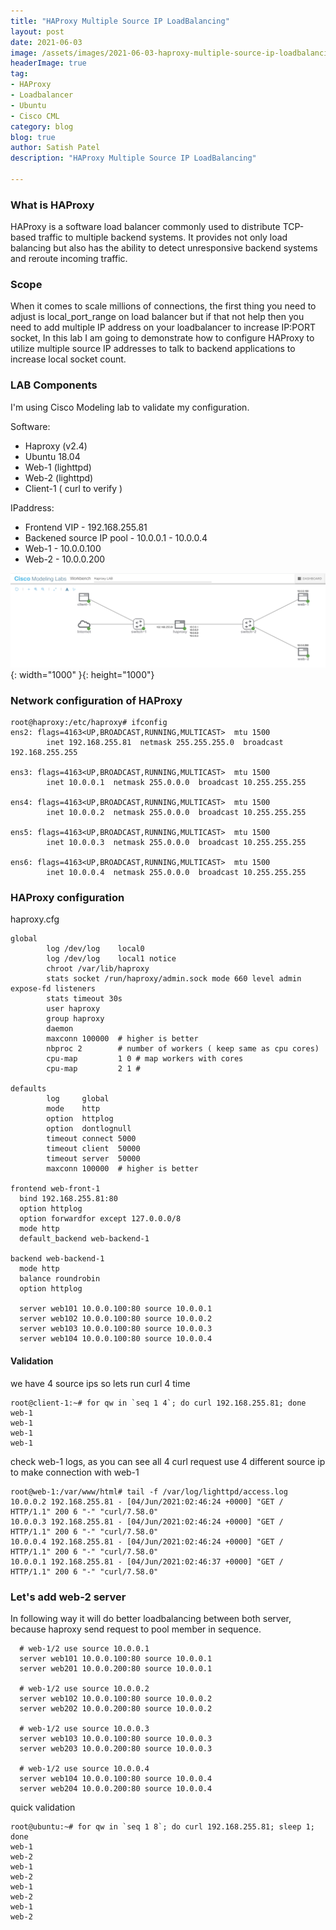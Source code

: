 ```yaml
---
title: "HAProxy Multiple Source IP LoadBalancing"
layout: post
date: 2021-06-03
image: /assets/images/2021-06-03-haproxy-multiple-source-ip-loadbalancing/haproxy-logo.png
headerImage: true
tag:
- HAProxy
- Loadbalancer
- Ubuntu
- Cisco CML
category: blog
blog: true
author: Satish Patel
description: "HAProxy Multiple Source IP LoadBalancing"

---
```


### What is HAProxy

HAProxy is a software load balancer commonly used to distribute TCP-based traffic to multiple backend systems. It provides not only load balancing but also has the ability to detect unresponsive backend systems and reroute incoming traffic.

### Scope 

When it comes to scale millions of connections, the first thing you need to adjust is local_port_range on load balancer but if that not help then you need to add multiple IP address on your loadbalancer to increase IP:PORT socket, In this lab I am going to demonstrate how to configure HAProxy to utilize multiple source IP addresses to talk to backend applications to increase local socket count. 

### LAB Components

I'm using Cisco Modeling lab to validate my configuration.

Software:

* Haproxy (v2.4)
* Ubuntu 18.04
* Web-1 (lighttpd)
* Web-2 (lighttpd)
* Client-1 ( curl to verify )

IPaddress:

* Frontend VIP - 192.168.255.81
* Backened source IP pool - 10.0.0.1 - 10.0.0.4
* Web-1 - 10.0.0.100
* Web-2 - 10.0.0.200

![<img>](/assets/images/2021-06-03-haproxy-multiple-source-ip-loadbalancing/haproxy-lab.png){: width="1000" }{: height="1000"}


### Network configuration of HAProxy

```
root@haproxy:/etc/haproxy# ifconfig 
ens2: flags=4163<UP,BROADCAST,RUNNING,MULTICAST>  mtu 1500
        inet 192.168.255.81  netmask 255.255.255.0  broadcast 192.168.255.255

ens3: flags=4163<UP,BROADCAST,RUNNING,MULTICAST>  mtu 1500
        inet 10.0.0.1  netmask 255.0.0.0  broadcast 10.255.255.255

ens4: flags=4163<UP,BROADCAST,RUNNING,MULTICAST>  mtu 1500
        inet 10.0.0.2  netmask 255.0.0.0  broadcast 10.255.255.255

ens5: flags=4163<UP,BROADCAST,RUNNING,MULTICAST>  mtu 1500
        inet 10.0.0.3  netmask 255.0.0.0  broadcast 10.255.255.255

ens6: flags=4163<UP,BROADCAST,RUNNING,MULTICAST>  mtu 1500
        inet 10.0.0.4  netmask 255.0.0.0  broadcast 10.255.255.255
```

### HAProxy configuration

haproxy.cfg

```
global
        log /dev/log    local0
        log /dev/log    local1 notice
        chroot /var/lib/haproxy
        stats socket /run/haproxy/admin.sock mode 660 level admin expose-fd listeners
        stats timeout 30s
        user haproxy
        group haproxy
        daemon
        maxconn 100000  # higher is better
        nbproc 2        # number of workers ( keep same as cpu cores)
        cpu-map         1 0 # map workers with cores
        cpu-map         2 1 # 

defaults
        log     global
        mode    http
        option  httplog
        option  dontlognull
        timeout connect 5000
        timeout client  50000
        timeout server  50000
        maxconn 100000  # higher is better

frontend web-front-1
  bind 192.168.255.81:80
  option httplog
  option forwardfor except 127.0.0.0/8
  mode http
  default_backend web-backend-1

backend web-backend-1
  mode http
  balance roundrobin
  option httplog

  server web101 10.0.0.100:80 source 10.0.0.1
  server web102 10.0.0.100:80 source 10.0.0.2
  server web103 10.0.0.100:80 source 10.0.0.3
  server web104 10.0.0.100:80 source 10.0.0.4
```

#### Validation

we have 4 source ips so lets run curl 4 time

```
root@client-1:~# for qw in `seq 1 4`; do curl 192.168.255.81; done
web-1
web-1
web-1
web-1
```

check web-1 logs, as you can see all 4 curl request use 4 different source ip to make connection with web-1

```
root@web-1:/var/www/html# tail -f /var/log/lighttpd/access.log
10.0.0.2 192.168.255.81 - [04/Jun/2021:02:46:24 +0000] "GET / HTTP/1.1" 200 6 "-" "curl/7.58.0"
10.0.0.3 192.168.255.81 - [04/Jun/2021:02:46:24 +0000] "GET / HTTP/1.1" 200 6 "-" "curl/7.58.0"
10.0.0.4 192.168.255.81 - [04/Jun/2021:02:46:24 +0000] "GET / HTTP/1.1" 200 6 "-" "curl/7.58.0"
10.0.0.1 192.168.255.81 - [04/Jun/2021:02:46:37 +0000] "GET / HTTP/1.1" 200 6 "-" "curl/7.58.0"

```

### Let's add web-2 server

In following way it will do better loadbalancing between both server, because haproxy send request to pool member in sequence. 

```
  # web-1/2 use source 10.0.0.1
  server web101 10.0.0.100:80 source 10.0.0.1
  server web201 10.0.0.200:80 source 10.0.0.1
  
  # web-1/2 use source 10.0.0.2
  server web102 10.0.0.100:80 source 10.0.0.2
  server web202 10.0.0.200:80 source 10.0.0.2

  # web-1/2 use source 10.0.0.3
  server web103 10.0.0.100:80 source 10.0.0.3
  server web203 10.0.0.200:80 source 10.0.0.3
  
  # web-1/2 use source 10.0.0.4
  server web104 10.0.0.100:80 source 10.0.0.4
  server web204 10.0.0.200:80 source 10.0.0.4
```

quick validation

```
root@ubuntu:~# for qw in `seq 1 8`; do curl 192.168.255.81; sleep 1; done
web-1
web-2
web-1
web-2
web-1
web-2
web-1
web-2
```

